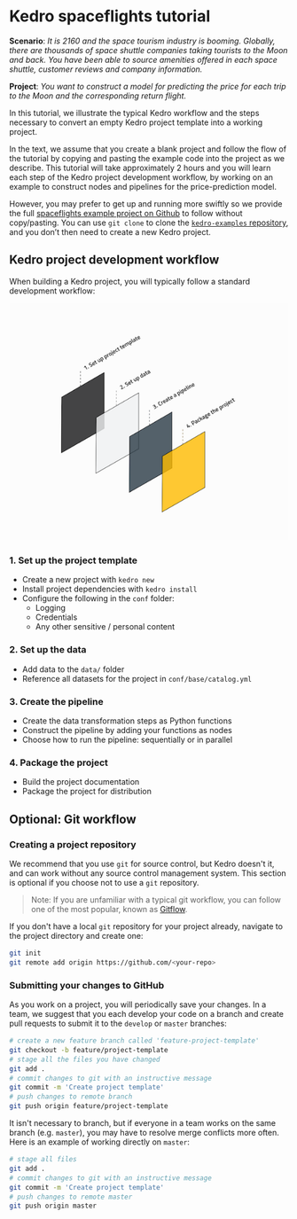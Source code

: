 # Kedro spaceflights tutorial

**Scenario**: *It is 2160 and the space tourism industry is booming. Globally, there are thousands of space shuttle companies taking tourists to the Moon and back. You have been able to source amenities offered in each space shuttle, customer reviews and company information.*

**Project**: *You want to construct a model for predicting the price for each trip to the Moon and the corresponding return flight.*

In this tutorial, we illustrate the typical Kedro workflow and the steps necessary to convert an empty Kedro project template into a working project.

In the text, we assume that you create a blank project and follow the flow of the tutorial by copying and pasting the example code into the project as we describe. This tutorial will take approximately 2 hours and you will learn each step of the Kedro project development workflow, by working on an example to construct nodes and pipelines for the price-prediction model.

However, you may prefer to get up and running more swiftly so we provide the full [spaceflights example project on Github](https://github.com/quantumblacklabs/kedro-examples/tree/master/kedro-tutorial) to follow without copy/pasting. You can use `git clone` to clone the [`kedro-examples` repository](https://github.com/quantumblacklabs/kedro-examples.git), and you don’t then need to create a new Kedro project.

## Kedro project development workflow

When building a Kedro project, you will typically follow a standard development workflow:

![](../meta/images/typical_workflow.png)

### 1. Set up the project template

* Create a new project with `kedro new`
* Install project dependencies with `kedro install`
* Configure the following in the `conf` folder:
	* Logging
	* Credentials
	* Any other sensitive / personal content

### 2. Set up the data

* Add data to the `data/` folder
* Reference all datasets for the project in `conf/base/catalog.yml`

### 3. Create the pipeline

* Create the data transformation steps as Python functions
* Construct the pipeline by adding your functions as nodes
* Choose how to run the pipeline: sequentially or in parallel

### 4. Package the project

 * Build the project documentation
 * Package the project for distribution

## Optional: Git workflow

### Creating a project repository

We recommend that you use `git` for source control, but Kedro doesn't it, and can work without any source control management system. This section is optional if you choose not to use a `git` repository.

> Note: If you are unfamiliar with a typical git workflow, you can follow one of the most popular, known as [Gitflow](https://www.atlassian.com/git/tutorials/comparing-workflows/gitflow-workflow).

If you don't have a local `git` repository for your project already, navigate to the project directory and create one:

```bash
git init
git remote add origin https://github.com/<your-repo>
```

### Submitting your changes to GitHub

As you work on a project, you will periodically save your changes. In a team, we suggest that you each develop your code on a branch and create pull requests to submit it to the `develop` or `master` branches:

```bash
# create a new feature branch called 'feature-project-template'
git checkout -b feature/project-template
# stage all the files you have changed
git add .
# commit changes to git with an instructive message
git commit -m 'Create project template'
# push changes to remote branch
git push origin feature/project-template
```

It isn't necessary to branch, but if everyone in a team works on the same branch (e.g. `master`), you may have to resolve merge conflicts more often. Here is an example of working directly on `master`:

```bash
# stage all files
git add .
# commit changes to git with an instructive message
git commit -m 'Create project template'
# push changes to remote master
git push origin master
```
